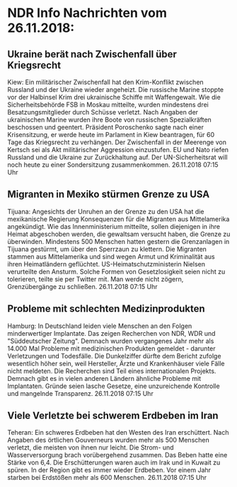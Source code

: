 # NDR Info Nachrichten vom 26.11.2018:


## Ukraine berät nach Zwischenfall über Kriegsrecht
Kiew: Ein militärischer Zwischenfall hat den Krim-Konflikt zwischen Russland und der Ukraine wieder angeheizt. Die russische Marine stoppte vor der Halbinsel Krim drei ukrainische Schiffe mit Waffengewalt. Wie die Sicherheitsbehörde FSB in Moskau mitteilte, wurden mindestens drei Besatzungsmitglieder durch Schüsse verletzt. Nach Angaben der ukrainischen Marine wurden ihre Boote von russischen Spezialkräften beschossen und geentert. Präsident Poroschenko sagte nach einer Krisensitzung, er werde heute im Parlament in Kiew beantragen, für 60 Tage das Kriegsrecht zu verhängen. Der Zwischenfall in der Meerenge von Kertsch sei als Akt militärischer Aggression einzustufen. EU und Nato riefen Russland und die Ukraine zur Zurückhaltung auf. Der UN-Sicherheitsrat will noch heute zu einer Sondersitzung zusammenkommen. 26.11.2018 07:15 Uhr 

## Migranten in Mexiko stürmen Grenze zu USA
Tijuana: Angesichts der Unruhen an der Grenze zu den USA hat die mexikanische Regierung Konsequenzen für die Migranten aus Mittelamerika angekündigt. Wie das Innenministerium mitteilte, sollen diejenigen in ihre Heimat abgeschoben werden, die gewaltsam versucht haben, die Grenze zu überwinden. Mindestens 500 Menschen hatten gestern die Grenzanlagen in Tijuana gestürmt, um über den Sperrzaun zu klettern. Die Migranten stammen aus Mittelamerika und sind wegen Armut und Kriminalität aus ihren Heimatländern geflüchtet. US-Heimatschutzministerin Nielsen verurteilte den Ansturm. Solche Formen von Gesetzlosigkeit seien nicht zu tolerieren, teilte sie per Twitter mit. Man werde nicht zögern, Grenzübergänge zu schließen. 26.11.2018 07:15 Uhr 

## Probleme mit schlechten Medizinprodukten
Hamburg: In Deutschland leiden viele Menschen an den Folgen minderwertiger Implantate. Das zeigen Recherchen von NDR, WDR und "Süddeutscher Zeitung". Demnach wurden vergangenes Jahr mehr als 14.000 Mal Probleme mit medizinischen Produkten gemeldet - darunter Verletzungen und Todesfälle. Die Dunkelziffer dürfte dem Bericht zufolge wesentlich höher sein, weil Hersteller, Ärzte und Krankenhäuser viele Fälle nicht meldeten. Die Recherchen sind Teil eines internationalen Projekts. Demnach gibt es in vielen anderen Ländern ähnliche Probleme mit Implantaten. Gründe seien lasche Gesetze, eine unzureichende Kontrolle und mangelnde Transparenz. 26.11.2018 07:15 Uhr 

## Viele Verletzte bei schwerem Erdbeben im Iran
Teheran:	          Ein schweres Erdbeben hat den Westen des Iran erschüttert. Nach Angaben des örtlichen Gouverneurs wurden mehr als 500 Menschen verletzt, die meisten von ihnen nur leicht. Die Strom- und Wasserversorgung brach vorübergehend zusammen. Das Beben hatte eine Stärke von 6,4. Die Erschütterungen waren auch im Irak und in Kuwait zu spüren. In der Region gibt es immer wieder Erdbeben. Vor einem Jahr starben bei Erdstößen mehr als 600 Menschen. 26.11.2018 07:15 Uhr 
